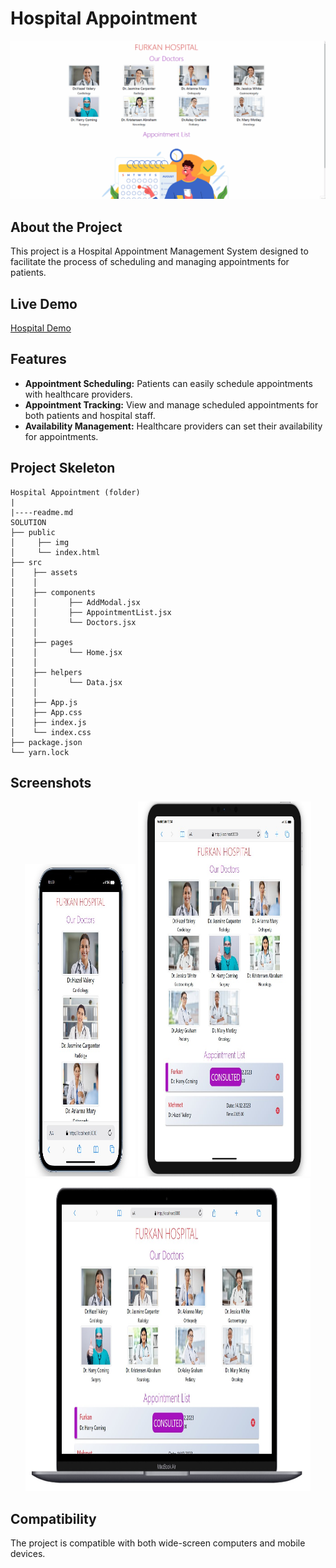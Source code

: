 # Hospital Appointment

<div align="center">
  <img src="./src/assets/appointment.gif" />
</div>

## About the Project

This project is a Hospital Appointment Management System designed to facilitate the process of scheduling and managing appointments for patients.

## Live Demo

[Hospital Demo]()

## Features

- **Appointment Scheduling:** Patients can easily schedule appointments with healthcare providers.
- **Appointment Tracking:** View and manage scheduled appointments for both patients and hospital staff.
- **Availability Management:** Healthcare providers can set their availability for appointments.

## Project Skeleton

```
Hospital Appointment (folder)
|
|----readme.md         
SOLUTION
├── public
│     ├── img
│     └── index.html
├── src
│    ├── assets
│    │
│    ├── components
│    │       ├── AddModal.jsx
│    │       ├── AppointmentList.jsx
│    │       └── Doctors.jsx
│    │
│    ├── pages
│    │       └── Home.jsx
│    │
│    ├── helpers
│    │       └── Data.jsx
│    │
│    ├── App.js
│    ├── App.css
│    ├── index.js
│    └── index.css
├── package.json
└── yarn.lock
```

## Screenshots

<div align="center">
  <img src="./src/assets/Screenshot_1.jpg"  width="35%" height="500" />
  <img src="./src/assets/Screenshot_2.jpg"  width="55%" height="600" />
  <img src="./src/assets/Screenshot_3.jpg"  width="90.5%" height="500" />
</div>

## Compatibility

The project is compatible with both wide-screen computers and mobile devices.